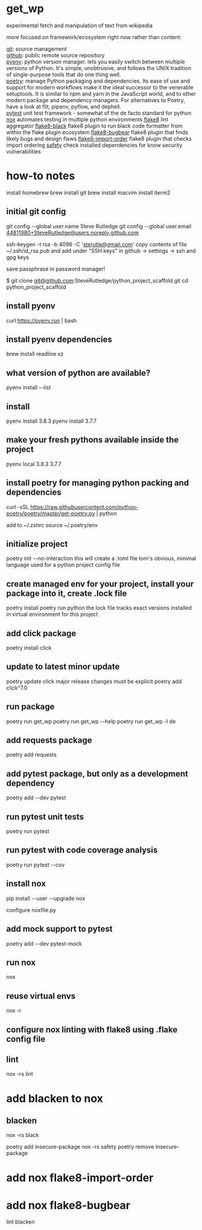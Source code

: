 # get_wp
experimental fetch and manipulation of text from wikipedia

more focused on framework/ecosystem right now rather than content:

[git](https://git-scm.com/): source management  
[github](https://github.com): public remote source repository  
[pyenv](https://github.com/pyenv/pyenv): python version manager. lets you easily switch between multiple versions of Python. It's simple, unobtrusive, and follows the UNIX tradition of single-purpose tools that do one thing well.  
[poetry](https://python-poetry.org): manage Python packaging and dependencies. Its ease of  use and support for modern workflows make it the ideal successor to the  venerable setuptools. It is similar to npm and yarn in the JavaScript  world, and to other modern package and dependency managers. For alternatives to Poetry, have a look at flit, pipenv, pyflow, and dephell.  
[pytest](https://docs.pytest.org/en/latest/) unit test framework - somewhat of the de facto standard for python  
[nox](https://pypi.org/project/nox/) automates testing in multiple python environments
[flake8](https://pypi.org/project/flake8/) lint aggregator
[flake8-black](https://pypi.org/project/flake8-black/) flake8 plugin to run black code formatter from within the flake plugin ecosystem
[flake8-bugbear](https://pypi.org/project/flake8-bugbear/) flake8 plugin that finds likely bugs and design flaws
[flake8-import-order](https://pypi.org/project/flake8-import-order/) flake8 plugin that checks import ordering
[safety](https://github.com/pyupio/safety) check installed dependencies for know security vulnerabilities


# how-to notes
install homebrew
brew install git
brew install macvim
install iterm2

## initial git config
git config --global user.name Steve Rutledge
git config --global user.email 44811980+SteveRutledge@users.noreply.github.com

ssh-keygen -t rsa -b 4096 -C 'sterutle@gmail.com'
	copy contents of file ~/.ssh/id_rsa.pub and add under "SSH keys" 
	in github -> settings -> ssh and gpg keys

save passphrase in password manager!

$ git clone git@github.com:SteveRutledge/python_project_scaffold.git
cd python_project_scaffold

## install pyenv
curl https://pyenv.run | bash

## install pyenv dependencies
brew install readline xz

## what version of python are available?
pyenv install --list

## install
pyenv install 3.8.3
pyenv install 3.7.7

## make your fresh pythons available inside the project
pyenv local 3.8.3 3.7.7

## install poetry for managing python packing and dependencies
curl -sSL https://raw.githubusercontent.com/python-poetry/poetry/master/get-poetry.py | python

add to ~/.zshrc
	source ~/.poetry/env

## initialize project
poetry init --no-interaction
this will create a .toml file
    tom's obvious, minimal language
    used for a python project config file

## create managed env for your project, install your package into it, create .lock file
poetry install
poetry run python
the lock file tracks exact versions installed in virtual environment for this project

## add click package
poetry install click

## update to latest  minor update
poetry update click
major release changes must be explicit
poetry add click^7.0

## run package
poetry run get_wp
poetry run get_wp --help
poetry run get_wp -l de

## add requests package
poetry add requests

## add pytest package, but only as a development dependency
poetry add --dev pytest

## run pytest unit tests
poetry run pytest

## run pytest with code coverage analysis
poetry run pytest --cov

## install nox
pip install --user --upgrade nox

configure noxfile.py

## add mock support to pytest
poetry add --dev pytest-mock

##  run nox
nox 

##  reuse virtual envs
nox -r

## configure nox linting with flake8 using .flake config file
##  lint
nox -rs lint

# add blacken to nox
## blacken
nox -rs black

poetry add insecure-package
nox -rs safety
poetry remove insecure-package



# add nox flake8-import-order 

# add nox flake8-bugbear



lint
blacken 
